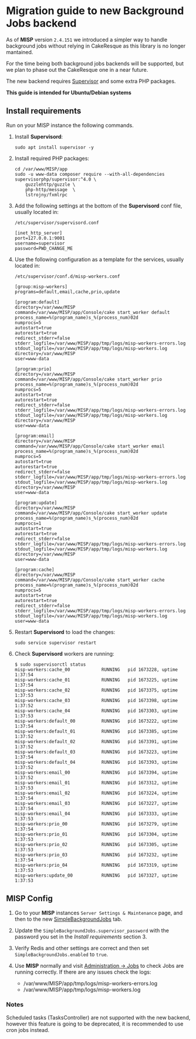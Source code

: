 # Migration guide to new Background Jobs backend
As of **MISP** version `2.4.151` we introduced a simpler way to handle background jobs without relying in CakeResque as this library is no longer mantained.

For the time being both background jobs backends will be supported, but we plan to phase out the CakeResque one in a near future.

The new backend requires [Supervisor](http://supervisord.org/) and some extra PHP packages.

**This guide is intended for Ubuntu/Debian systems**

## Install requirements
Run on your MISP instance the following commands.

1. Install **Supervisord**:
    ```
    sudo apt install supervisor -y
    ```


2. Install required PHP packages:
    ```
    cd /var/www/MISP/app
    sudo -u www-data composer require --with-all-dependencies supervisorphp/supervisor:^4.0 \
        guzzlehttp/guzzle \
        php-http/message  \
        lstrojny/fxmlrpc

    ```

3. Add the following settings at the bottom of the **Supervisord** conf file, usually located in:

    `/etc/supervisor/supervisord.conf`
    ```
    [inet_http_server]
    port=127.0.0.1:9001
    username=supervisor
    password=PWD_CHANGE_ME
    ```

4. Use the following configuration as a template for the services, usually located in:

    `/etc/supervisor/conf.d/misp-workers.conf`
    ```
    [group:misp-workers]
    programs=default,email,cache,prio,update

    [program:default]
    directory=/var/www/MISP
    command=/var/www/MISP/app/Console/cake start_worker default
    process_name=%(program_name)s_%(process_num)02d
    numprocs=5
    autostart=true
    autorestart=true
    redirect_stderr=false
    stderr_logfile=/var/www/MISP/app/tmp/logs/misp-workers-errors.log
    stdout_logfile=/var/www/MISP/app/tmp/logs/misp-workers.log
    directory=/var/www/MISP
    user=www-data

    [program:prio]
    directory=/var/www/MISP
    command=/var/www/MISP/app/Console/cake start_worker prio
    process_name=%(program_name)s_%(process_num)02d
    numprocs=5
    autostart=true
    autorestart=true
    redirect_stderr=false
    stderr_logfile=/var/www/MISP/app/tmp/logs/misp-workers-errors.log
    stdout_logfile=/var/www/MISP/app/tmp/logs/misp-workers.log
    directory=/var/www/MISP
    user=www-data

    [program:email]
    directory=/var/www/MISP
    command=/var/www/MISP/app/Console/cake start_worker email
    process_name=%(program_name)s_%(process_num)02d
    numprocs=5
    autostart=true
    autorestart=true
    redirect_stderr=false
    stderr_logfile=/var/www/MISP/app/tmp/logs/misp-workers-errors.log
    stdout_logfile=/var/www/MISP/app/tmp/logs/misp-workers.log
    directory=/var/www/MISP
    user=www-data

    [program:update]
    directory=/var/www/MISP
    command=/var/www/MISP/app/Console/cake start_worker update
    process_name=%(program_name)s_%(process_num)02d
    numprocs=1
    autostart=true
    autorestart=true
    redirect_stderr=false
    stderr_logfile=/var/www/MISP/app/tmp/logs/misp-workers-errors.log
    stdout_logfile=/var/www/MISP/app/tmp/logs/misp-workers.log
    directory=/var/www/MISP
    user=www-data

    [program:cache]
    directory=/var/www/MISP
    command=/var/www/MISP/app/Console/cake start_worker cache
    process_name=%(program_name)s_%(process_num)02d
    numprocs=5
    autostart=true
    autorestart=true
    redirect_stderr=false
    stderr_logfile=/var/www/MISP/app/tmp/logs/misp-workers-errors.log
    stdout_logfile=/var/www/MISP/app/tmp/logs/misp-workers.log
    user=www-data
    ```

5. Restart **Supervisord** to load the changes:
    ```
    sudo service supervisor restart
    ```

6. Check **Supervisord** workers are running:
    ```
    $ sudo supervisorctl status
    misp-workers:cache_00            RUNNING   pid 1673228, uptime 1:37:54
    misp-workers:cache_01            RUNNING   pid 1673225, uptime 1:37:54
    misp-workers:cache_02            RUNNING   pid 1673375, uptime 1:37:53
    misp-workers:cache_03            RUNNING   pid 1673398, uptime 1:37:52
    misp-workers:cache_04            RUNNING   pid 1673303, uptime 1:37:53
    misp-workers:default_00          RUNNING   pid 1673222, uptime 1:37:54
    misp-workers:default_01          RUNNING   pid 1673385, uptime 1:37:52
    misp-workers:default_02          RUNNING   pid 1673391, uptime 1:37:52
    misp-workers:default_03          RUNNING   pid 1673223, uptime 1:37:54
    misp-workers:default_04          RUNNING   pid 1673393, uptime 1:37:52
    misp-workers:email_00            RUNNING   pid 1673394, uptime 1:37:52
    misp-workers:email_01            RUNNING   pid 1673312, uptime 1:37:53
    misp-workers:email_02            RUNNING   pid 1673224, uptime 1:37:54
    misp-workers:email_03            RUNNING   pid 1673227, uptime 1:37:54
    misp-workers:email_04            RUNNING   pid 1673333, uptime 1:37:53
    misp-workers:prio_00             RUNNING   pid 1673279, uptime 1:37:54
    misp-workers:prio_01             RUNNING   pid 1673304, uptime 1:37:53
    misp-workers:prio_02             RUNNING   pid 1673305, uptime 1:37:53
    misp-workers:prio_03             RUNNING   pid 1673232, uptime 1:37:54
    misp-workers:prio_04             RUNNING   pid 1673319, uptime 1:37:53
    misp-workers:update_00           RUNNING   pid 1673327, uptime 1:37:53
    ```

## MISP Config
1. Go to your **MISP** instances `Server Settings & Maintenance` page, and then to the new [SimpleBackgroundJobs]((https://localhost/servers/serverSettings/SimpleBackgroundJobs)) tab.

2. Update the `SimpleBackgroundJobs.supervisor_password` with the password you set in the _Install requirements_ section 3.

3. Verify Redis and other settings are correct and then set `SimpleBackgroundJobs.enabled` to `true`.

4. Use **MISP** normally and visit [Administration -> Jobs](/jobs/index) to check Jobs are running correctly. 
    If there are any issues check the logs:
    * /var/www/MISP/app/tmp/logs/misp-workers-errors.log
    * /var/www/MISP/app/tmp/logs/misp-workers.log

### Notes
Scheduled tasks (TasksController) are not supported with the new backend, however this feature is going to be deprecated, it is recommended to use cron jobs instead.